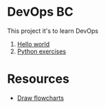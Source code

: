 # DevOps BC

This project it's to learn DevOps

1. [Hello world](hello-world.py)
2. [Python exercises](python)

# Resources

- [Draw flowcharts](http://draw.io)
